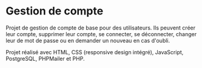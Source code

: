 <h1>Gestion de compte</h1>
<p>Projet de gestion de compte de base pour des utilisateurs. Ils peuvent créer leur compte, supprimer leur compte, se connecter, se déconnecter, changer leur de mot de passe ou en demander un nouveau en cas d'oubli.</p>

<p>Projet réalisé avec HTML, CSS (responsive design intégré), JavaScript, PostgreSQL, PHPMailer et PHP.</p>
